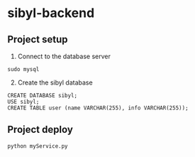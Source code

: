 # sibyl-backend

## Project setup

1. Connect to the database server

```
sudo mysql
```

2. Create the sibyl database

```
CREATE DATABASE sibyl;
USE sibyl;
CREATE TABLE user (name VARCHAR(255), info VARCHAR(255));
```

## Project deploy

```
python myService.py
```
